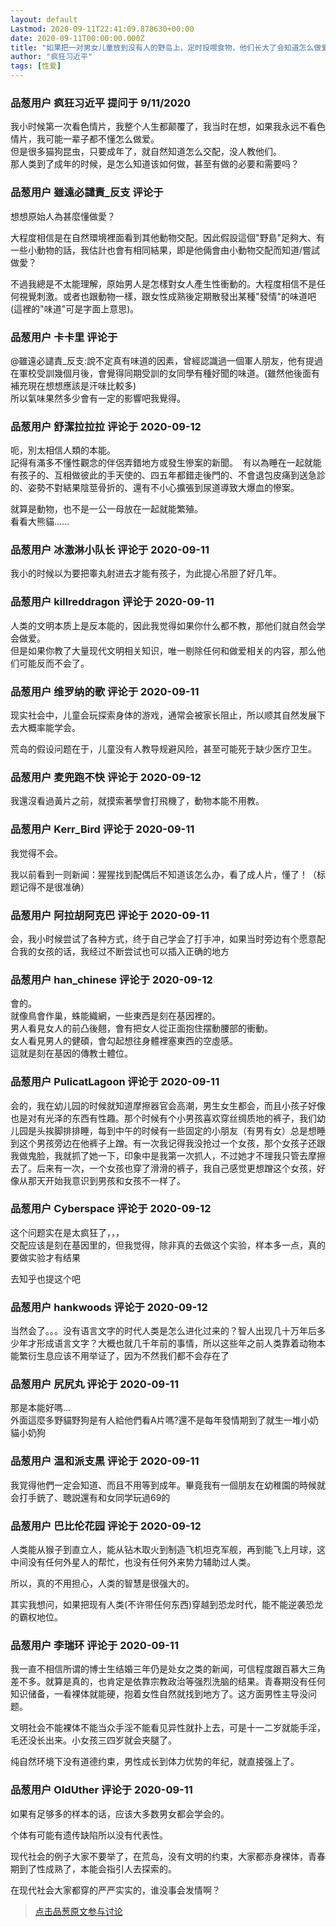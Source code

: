 ```yaml
---
layout: default
Lastmod: 2020-09-11T22:41:09.878630+00:00
date: 2020-09-11T00:00:00.000Z
title: "如果把一对男女儿童放到没有人的野岛上，定时投喂食物，他们长大了会知道怎么做爱吗？"
author: "疯狂习近平"
tags: [性爱]
---
```



### 品葱用户 **疯狂习近平** 提问于 9/11/2020
    
我小时候第一次看色情片，我整个人生都颠覆了，我当时在想，如果我永远不看色情片，我可能一辈子都不懂怎么做爱。  
但是很多猫狗昆虫，只要成年了，就自然知道怎么交配，没人教他们。  
那人类到了成年的时候，是怎么知道该如何做，甚至有做的必要和需要吗？
    
                

### 品葱用户 **雖遠必譴責_反支** 评论于 
        
想想原始人為甚麼懂做愛？  
  
大程度相信是在自然環境裡面看到其他動物交配。因此假設這個"野島"足夠大、有一些小動物的話，我估計也會有相同結果，即是他倆會由小動物交配而知道/嘗試做愛？  
  
不過我總是不太能理解，原始男人是怎樣對女人產生性衝動的。大程度相信不是任何視覺刺激。或者也跟動物一樣，跟女性成熟後定期散發出某種"發情"的味道吧(這裡的"味道"可是字面上意思)。
        
                

### 品葱用户 **卡卡里** 评论于 
        
@雖遠必譴責\_反支:說不定真有味道的因素，曾經認識過一個軍人朋友，他有提過在軍校受訓幾個月後，會覺得同期受訓的女同學有種好聞的味道。(雖然他後面有補充現在想想應該是汗味比較多)  
所以氣味果然多少會有一定的影響吧我覺得。
        
                

### 品葱用户 **舒潔拉拉拉** 评论于 2020-09-12
        
呃，別太相信人類的本能。  
記得有滿多不懂性觀念的伴侶弄錯地方或發生慘案的新聞。  有以為睡在一起就能有孩子的、互相做彼此的手天使的、四五年都錯走後門的、不會退包皮痛到送急診的、姿勢不對結果陰莖骨折的、還有不小心擴張到尿道導致大爆血的慘案。  
  
就算是動物，也不是一公一母放在一起就能繁殖。  
看看大熊貓......
        
                

### 品葱用户 **冰激淋小队长** 评论于 2020-09-11
        
我小的时候以为要把睾丸射进去才能有孩子，为此提心吊胆了好几年。
        
                

### 品葱用户 **killreddragon** 评论于 2020-09-11
        
人类的文明本质上是反本能的，因此我觉得如果你什么都不教，那他们就自然会学会做爱。  
但是如果你教了大量现代文明相关知识，唯一剔除任何和做爱相关的内容，那么他们可能反而不会了。
        
                

### 品葱用户 **维罗纳的歌** 评论于 2020-09-11
        
现实社会中，儿童会玩探索身体的游戏，通常会被家长阻止，所以顺其自然发展下去大概率能学会。  
  
荒岛的假设问题在于，儿童没有人教导规避风险，甚至可能死于缺少医疗卫生。
        
                

### 品葱用户 **麦兜跑不快** 评论于 2020-09-12
        
我還沒看過黃片之前，就摸索著學會打飛機了，動物本能不用教。
        
                

### 品葱用户 **Kerr_Bird** 评论于 2020-09-11
        
我觉得不会。  
  
我以前看到一则新闻：猩猩找到配偶后不知道该怎么办，看了成人片，懂了！（标题记得不是很准确）
        
                

### 品葱用户 **阿拉胡阿克巴** 评论于 2020-09-11
        
会，我小时候尝试了各种方式，终于自己学会了打手冲，如果当时旁边有个愿意配合我的女孩的话，我经过不断尝试也可以插入正确的地方
        
                

### 品葱用户 **han_chinese** 评论于 2020-09-12
        
會的。  
就像鳥會作巢，蛛能織網，一些東西是刻在基因裡的。  
男人看見女人的前凸後翹，會有把女人從正面抱住摆動腰部的衝動。  
女人看見男人的健碩，會勾起想往身體裡塞東西的空虛感。  
這就是刻在基因的傳教士體位。
        
                

### 品葱用户 **PulicatLagoon** 评论于 2020-09-11
        
会的，我在幼儿园的时候就知道摩擦器官会高潮，男生女生都会，而且小孩子好像也是对有光泽的东西有性趣。那个时候有个小男孩喜欢穿丝绸质地的裤子，我们幼儿园是头挨脚排排睡，每到中午的时候有一些固定的小朋友（有男有女）总是想睡到这个男孩旁边在他裤子上蹭。有一次我记得我没抢过一个女孩，那个女孩子还跟我做鬼脸，我就抓了她一下，印象中是我第一次抓人，不过她才不理我只管去摩擦去了。后来有一次，一个女孩也穿了滑滑的裤子，我自己感觉更想蹭这个女孩，好像从那天开始我意识到男孩和女孩不一样了。
        
                

### 品葱用户 **Cyberspace** 评论于 2020-09-12
        
这个问题实在是太疯狂了，，，  
交配应该是刻在基因里的，但我觉得，除非真的去做这个实验，样本多一点，真的要做实验才有结果  
  
去知乎也提这个吧
        
                

### 品葱用户 **hankwoods** 评论于 2020-09-12
        
当然会了。。。没有语言文字的时代人类是怎么进化过来的？智人出现几十万年后多少年才形成语言文字？大概也就几千年前的事情，所以这些年之前人类靠着动物本能繁衍生息应该不用举证了，因为不然我们都不会存在了
        
                

### 品葱用户 **尻尻丸** 评论于 2020-09-11
        
那是本能好嗎...  
外面這麼多野貓野狗是有人給他們看A片嗎?還不是每年發情期到了就生一堆小奶貓小奶狗
        
                

### 品葱用户 **温和派支黒** 评论于 2020-09-11
        
我覚得他們一定会知道、而且不用等到成年。畢竟我有一個朋友在幼稚園的時候就会打手銃了、聴説還有和女同学玩過69的
        
                

### 品葱用户 **巴比伦花园** 评论于 2020-09-12
        
人类能从猴子到直立人，能从钻木取火到制造飞机坦克军舰，再到能飞上月球，这中间没有任何外星人的帮忙，也没有任何外来势力辅助过人类。  
  
所以，真的不用担心，人类的智慧是很强大的。  
  
其实我想问，如果把现有人类(不许带任何东西)穿越到恐龙时代，能不能逆袭恐龙的霸权地位。
        
                

### 品葱用户 **李瑞环** 评论于 2020-09-11
        
我一直不相信所谓的博士生结婚三年仍是处女之类的新闻，可信程度跟百慕大三角差不多。就算是真的，也肯定是依靠宗教政治等强烈洗脑的结果。青春期没有任何知识储备，一看裸体就能硬，抱着女性自然就找到地方了。这方面男性主导没问题。  
  
文明社会不能裸体不能当众手淫不能看见异性就扑上去，可是十一二岁就能手淫，毛还没长出来。小女孩三四岁就会夹腿了。  
  
纯自然环境下没有道德约束，男性成长到体力优势的年纪，就直接强上了。
        
                

### 品葱用户 **OldUther** 评论于 2020-09-11
        
如果有足够多的样本的话，应该大多数男女都会学会的。  
  
个体有可能有遗传缺陷所以没有代表性。  
  
现代社会的例子大家不要举了，在荒岛，没有文明的约束，大家都赤身裸体，青春期到了性成熟了，本能会指引人去探索的。  
  
在现代社会大家都穿的严严实实的，谁没事会发情啊？
        
                





> [点击品葱原文参与讨论](https://pincong.rocks/question/30873)


